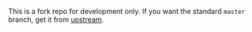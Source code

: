 This is a fork repo for development only.
If you want the standard `master` branch, get it from  [upstream].

[upstream]: https://github.com/RetroDevDaemon/xdisk3.git
